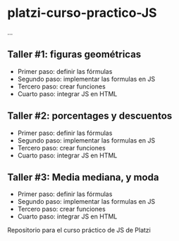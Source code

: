 # platzi-curso-practico-JS

...

## Taller #1: figuras geométricas

- Primer paso: definir las fórmulas
- Segundo paso: implementar las formulas en JS 
- Tercero paso: crear funciones
- Cuarto paso: integrar JS en HTML

## Taller #2: porcentages y descuentos

- Primer paso: definir las fórmulas
- Segundo paso: implementar las formulas en JS 
- Tercero paso: crear funciones
- Cuarto paso: integrar JS en HTML

## Taller #3: Media mediana, y moda

- Primer paso: definir las fórmulas
- Segundo paso: implementar las formulas en JS 
- Tercero paso: crear funciones
- Cuarto paso: integrar JS en HTML

Repositorio para el curso práctico de JS de Platzi